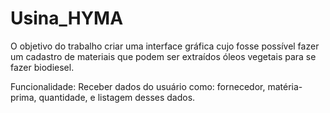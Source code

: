 # Usina_HYMA

O objetivo do trabalho criar uma interface gráfica cujo fosse possível fazer um cadastro de materiais que podem ser extraídos óleos vegetais para se fazer biodiesel. 

Funcionalidade: 
Receber dados do usuário como: fornecedor, matéria-prima, quantidade, e listagem desses dados. 
